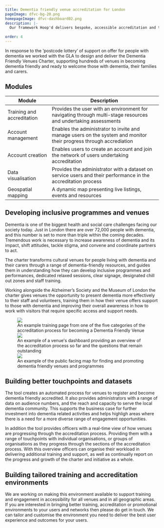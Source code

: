 ```yaml
---
title: Dementia friendly venue accreditation for London
pageImage: dfvc-bg-20.png
homepageImage: dfvc-dashboard02.png
description: |-
  Our framework Hoop'd delivers bespoke, accessible accreditation and training environments. This platform for Alzheimers UK and the Greater London Authority makes the process of learning, training and becoming dementia friendly available to all venues across London.  
 
order: 4
---
```

In response to the ‘postcode lottery’ of support on offer for people with dementia we worked with the GLA to design and deliver the Dementia Friendly Venues Charter, supporting hundreds of venues in becoming dementia friendly and ready to welcome those with dementia, their families and carers.

<section>
  <h2>Modules</h2>
  <table>
    <thead>
      <tr>
<th>Module</th>
        <th>Description</th>
      </tr>
    </thead>
    <tbody>
      <tr>
        <td>Training and accreditation</td>
        <td>Provides the user with an environment for navigating through multi-stage resources and undertaking assessments</td>
      </tr>
      <tr>
        <td>Account management</td>
        <td>Enables the administrator to invite and manage users on the system and monitor their progress through accrediation</td>
      </tr>
      <tr>
        <td>Account creation</td>
        <td>Enables users to create an account and join the network of users undertaking accreditation</td>
      </tr>
      <tr>
        <td>Data visualisation</td>
        <td>Provides the administrator with a dataset on service users and their performance in the accreditation process</td>
        <tr>
        <td>Geospatial mapping</td>
        <td>A dynamic map presenting live listings, events and resources</td>
      </tr>
    </tbody>
  </table>
</section>

Developing inclusive programmes and venues
---------------------------------------------------------------------------------------------------------------------------------
Dementia is one of the biggest health and social care challenges facing our society today. Just in London there are over 72,000 people with dementia, and this number is set to more than triple within the coming decades. Tremendous work is necessary to increase awareness of dementia and its impact, shift attitudes, tackle stigma, and convene and coordinate partners to act. 

The charter transforms cultural venues for people living with dementia and their carers through a range of dementia-friendly resources, and guides them in understanding how they can develop inclusive programmes and performances, dedicated relaxed sessions, clear signage, designated chill out zones and staff training. 

Working alongside the Alzheimer’s Society and the Museum of London the charter gives venues the opportunity to present dementia more effectively to their staff and volunteers, training them in how their venue offers support to those with dementia and improving their overall awareness in how to work with visitors that require specific access and support needs.

 <figure>
  <img src="{{ '/static/images/use-cases/dfvcart03.png' | url }}" />
  <figcaption>
    An example training page from one of the five categories of the accreditation process for becoming a Dementia Friendly Venue
  </figcaption>
   <img src="{{ '/static/images/use-cases/dfvc-dashboard.png' | url }}" />
  <figcaption>
    An example of a venue's dashboard providing an overview of the accreditation process so far and the questions that remain outstanding
  </figcaption>
      <img src="{{ '/static/images/use-cases/dfvc-map01.png' | url }}" />
  <figcaption>
    An example of the public facing map for finding and promoting dementia friendly venues and programmes
  </figcaption>
</figure>


Building better touchpoints and datasets
---------------------------------------------------------------------------------------------------------------------------------

The tool creates an automated process for venues to register and become dementia friendly accredited. It also provides administrators with a range of data on audience numbers, and the reach and capacity to serve the local dementia community. This supports the business case for further investment into dementia related activities and helps highligh areas where there is a need for a more diverse range of engagement opportunities. 

In addition the tool provides officers with a real-time view of how venues are progressing through the accreditation process. Providing them with a range of touchpoints with individual organisations, or groups of organisations as they progress through the sections of the accreditation process. With this overview officers can organise their workload in delivering additional training and support, as well as continually report on the progress and growth of the charter and initiative as a whole. 

Building tailored training and accreditation environments
---------------------------------------------------------------------------------------------------------------------------------
We are working on making this environment available to support training and engagement in accessibility for all venues and in all geographic areas. If you are interested in bringing better training, accreditation or promotional environments to your users and networks then please do get in touch. We can tailor and customise the environment you need to deliver the best user experience and outcomes for your users. 
